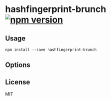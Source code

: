 hashfingerprint-brunch [![npm version](https://badge.fury.io/js/hashfingerprint-brunch.svg)](http://badge.fury.io/js/hashfingerprint-brunch)
======================


Usage
-----

`npm install --save hashfingerprint-brunch`


Options
-------



License
-------

MIT


